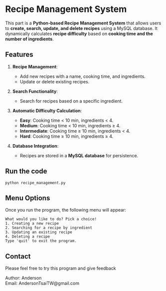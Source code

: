 # Recipe Management System

This part is a **Python-based Recipe Management System** that allows users to **create, search, update, and delete recipes** using a MySQL database. It dynamically calculates **recipe difficulty** based on **cooking time and the number of ingredients**.



## Features
1. **Recipe Management**:
   - Add new recipes with a name, cooking time, and ingredients.
   - Update or delete existing recipes.

2. **Search Functionality**:
   - Search for recipes based on a specific ingredient.

3. **Automatic Difficulty Calculation**:
   - **Easy**: Cooking time < 10 min, ingredients < 4.
   - **Medium**: Cooking time < 10 min, ingredients ≥ 4.
   - **Intermediate**: Cooking time ≥ 10 min, ingredients < 4.
   - **Hard**: Cooking time ≥ 10 min, ingredients ≥ 4.

4. **Database Integration**:
   - Recipes are stored in a **MySQL database** for persistence.


## Run the code
   ```python recipe_management.py```



## Menu Options
Once you run the program, the following menu will appear:
   ```
   What would you like to do? Pick a choice!
   1. Creating a new recipe
   2. Searching for a recipe by ingredient
   3. Updating an existing recipe
   4. Deleting a recipe
   Type 'quit' to exit the program.
   ```


## Contact
<p>Please feel free to try this program and give feedback</p>
Author: Anderson<br>
Email: AndersonTsaiTW@gmail.com